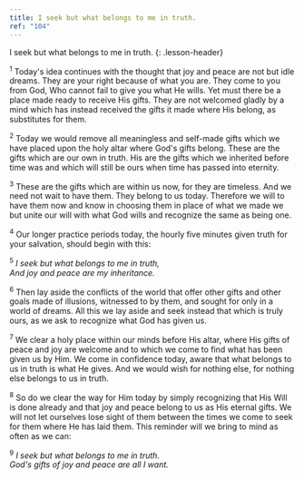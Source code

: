 ```yaml
---
title: I seek but what belongs to me in truth.
ref: "104"
---
```


I seek but what belongs to me in truth.
{: .lesson-header}

<sup>1</sup> Today's idea continues with the thought that joy and peace
are not but idle dreams. They are your right because of what you are.
They come to you from God, Who cannot fail to give you what He wills.
Yet must there be a place made ready to receive His gifts. They are not
welcomed gladly by a mind which has instead received the gifts it made
where His belong, as substitutes for them.

<sup>2</sup> Today we would remove all meaningless and self-made gifts
which we have placed upon the holy altar where God's gifts belong. These
are the gifts which are our own in truth. His are the gifts which we
inherited before time was and which will still be ours when time has
passed into eternity.

<sup>3</sup> These are the gifts which are within us now, for they are
timeless. And we need not wait to have them. They belong to us today.
Therefore we will to have them now and know in choosing them in place of
what we made we but unite our will with what God wills and recognize the
same as being one.

<sup>4</sup> Our longer practice periods today, the hourly five minutes
given truth for your salvation, should begin with this:

<sup>5</sup> *I seek but what belongs to me in truth,<br/>
And joy and peace are my inheritance.*

<sup>6</sup> Then lay aside the conflicts of the world that offer other
gifts and other goals made of illusions, witnessed to by them, and
sought for only in a world of dreams. All this we lay aside and seek
instead that which is truly ours, as we ask to recognize what God has
given us.

<sup>7</sup> We clear a holy place within our minds before His altar,
where His gifts of peace and joy are welcome and to which we come to
find what has been given us by Him. We come in confidence today, aware
that what belongs to us in truth is what He gives. And we would wish for
nothing else, for nothing else belongs to us in truth.

<sup>8</sup> So do we clear the way for Him today by simply recognizing
that His Will is done already and that joy and peace belong to us as His
eternal gifts. We will not let ourselves lose sight of them between the
times we come to seek for them where He has laid them. This reminder
will we bring to mind as often as we can:

<sup>9</sup> *I seek but what belongs to me in truth.<br/>
God's gifts of joy and peace are all I want.*

